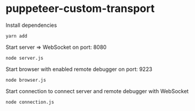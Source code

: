 # puppeteer-custom-transport
Install dependencies
```shell
yarn add
```

Start server => WebSocket on port: 8080
```shell
node server.js
```

Start browser with enabled remote debugger on port: 9223
```shell
node browser.js
```

Start connection to connect server and remote debugger with WebSocket
```shell
node connection.js
```
